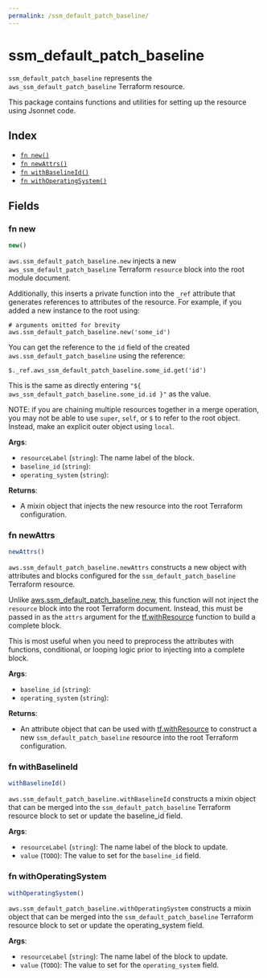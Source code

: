 ```yaml
---
permalink: /ssm_default_patch_baseline/
---
```


# ssm_default_patch_baseline

`ssm_default_patch_baseline` represents the `aws_ssm_default_patch_baseline` Terraform resource.



This package contains functions and utilities for setting up the resource using Jsonnet code.


## Index

* [`fn new()`](#fn-new)
* [`fn newAttrs()`](#fn-newattrs)
* [`fn withBaselineId()`](#fn-withbaselineid)
* [`fn withOperatingSystem()`](#fn-withoperatingsystem)

## Fields

### fn new

```ts
new()
```


`aws.ssm_default_patch_baseline.new` injects a new `aws_ssm_default_patch_baseline` Terraform `resource`
block into the root module document.

Additionally, this inserts a private function into the `_ref` attribute that generates references to attributes of the
resource. For example, if you added a new instance to the root using:

    # arguments omitted for brevity
    aws.ssm_default_patch_baseline.new('some_id')

You can get the reference to the `id` field of the created `aws.ssm_default_patch_baseline` using the reference:

    $._ref.aws_ssm_default_patch_baseline.some_id.get('id')

This is the same as directly entering `"${ aws_ssm_default_patch_baseline.some_id.id }"` as the value.

NOTE: if you are chaining multiple resources together in a merge operation, you may not be able to use `super`, `self`,
or `$` to refer to the root object. Instead, make an explicit outer object using `local`.

**Args**:
  - `resourceLabel` (`string`): The name label of the block.
  - `baseline_id` (`string`): 
  - `operating_system` (`string`): 

**Returns**:
- A mixin object that injects the new resource into the root Terraform configuration.


### fn newAttrs

```ts
newAttrs()
```


`aws.ssm_default_patch_baseline.newAttrs` constructs a new object with attributes and blocks configured for the `ssm_default_patch_baseline`
Terraform resource.

Unlike [aws.ssm_default_patch_baseline.new](#fn-ssmdefaultpatchbaselinenew), this function will not inject the `resource`
block into the root Terraform document. Instead, this must be passed in as the `attrs` argument for the
[tf.withResource](https://github.com/tf-libsonnet/core/tree/main/docs#fn-withresource) function to build a complete block.

This is most useful when you need to preprocess the attributes with functions, conditional, or looping logic prior to
injecting into a complete block.

**Args**:
  - `baseline_id` (`string`): 
  - `operating_system` (`string`): 

**Returns**:
  - An attribute object that can be used with [tf.withResource](https://github.com/tf-libsonnet/core/tree/main/docs#fn-withresource) to construct a new `ssm_default_patch_baseline` resource into the root Terraform configuration.


### fn withBaselineId

```ts
withBaselineId()
```

`aws.ssm_default_patch_baseline.withBaselineId` constructs a mixin object that can be merged into the `ssm_default_patch_baseline`
Terraform resource block to set or update the baseline_id field.



**Args**:
  - `resourceLabel` (`string`): The name label of the block to update.
  - `value` (`TODO`): The value to set for the `baseline_id` field.


### fn withOperatingSystem

```ts
withOperatingSystem()
```

`aws.ssm_default_patch_baseline.withOperatingSystem` constructs a mixin object that can be merged into the `ssm_default_patch_baseline`
Terraform resource block to set or update the operating_system field.



**Args**:
  - `resourceLabel` (`string`): The name label of the block to update.
  - `value` (`TODO`): The value to set for the `operating_system` field.
